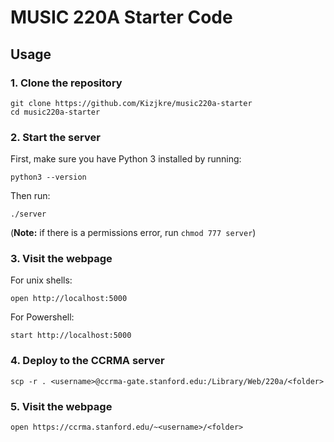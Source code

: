 # MUSIC 220A Starter Code

## Usage

### 1. Clone the repository

```shell
git clone https://github.com/Kizjkre/music220a-starter
cd music220a-starter
```

### 2. Start the server

First, make sure you have Python 3 installed by running:

```shell
python3 --version
```

Then run:

```shell
./server
```

(**Note:** if there is a permissions error, run `chmod 777 server`)

### 3. Visit the webpage

For unix shells:

```shell
open http://localhost:5000
```

For Powershell:

```shell
start http://localhost:5000
```

### 4. Deploy to the CCRMA server

```shell
scp -r . <username>@ccrma-gate.stanford.edu:/Library/Web/220a/<folder>
```

### 5. Visit the webpage

```shell
open https://ccrma.stanford.edu/~<username>/<folder>
```
